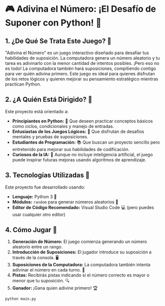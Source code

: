 # 🎮 Adivina el Número: ¡El Desafío de Suponer con Python! 🐍

## 1. ¿De Qué Se Trata Este Juego? 🤔

"Adivina el Número" es un juego interactivo diseñado para desafiar tus habilidades de suposición. La computadora genera un número aleatorio y tu tarea es adivinarlo con la menor cantidad de intentos posibles. ¡Pero eso no es todo! La computadora también hará suposiciones, compitiendo contigo para ver quién adivina primero. Este juego es ideal para quienes disfrutan de los retos lógicos y quieren mejorar su pensamiento estratégico mientras practican Python.

## 2. ¿A Quién Está Dirigido? 🎯

Este proyecto está orientado a:

- **Principiantes en Python:** 🐍 Que deseen practicar conceptos básicos como ciclos, condicionales y manejo de entradas.
- **Entusiastas de los Juegos Lógicos:** 🧩 Que disfrutan de desafíos mentales y pruebas de suposiciones.
- **Estudiantes de Programación:** 📚 Que buscan un proyecto sencillo pero entretenido para mejorar sus habilidades de codificación.
- **Curiosos de la IA:** 🤖 Aunque no incluye inteligencia artificial, el juego puede inspirar futuras mejoras usando algoritmos de aprendizaje.

## 3. Tecnologías Utilizadas 🔧

Este proyecto fue desarrollado usando:

- **Lenguaje:** Python 3 🐍
- **Módulos:** `random` para generar números aleatorios 🎲
- **Editor de Código Recomendado:** Visual Studio Code 💻 (pero puedes usar cualquier otro editor)

## 4. Cómo Jugar 🎲

1. **Generación de Número:** El juego comienza generando un número aleatorio entre un rango.
2. **Introducción de Suposiciones:** El jugador introduce su suposición a través de la consola. 🖥️
3. **Suposiciones de la Computadora:** La computadora también intenta adivinar el número en cada turno. 🤖
4. **Pistas:** Recibirás pistas indicando si el número correcto es mayor o menor que tu suposición. 🔍
5. **Ganador:** ¡Gana quien adivine primero! 🏆

```bash
python main.py
